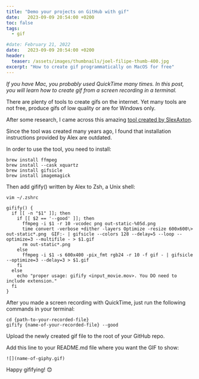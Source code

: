 ```yaml
---
title: "Demo your projects on GitHub with gif"
date:   2023-09-09 20:54:00 +0200
toc: false
tags:
  - gif

#date: February 21, 2022
date:   2023-09-09 20:54:00 +0200
header:
  teaser: /assets/images/thumbnails/joel-filipe-thumb-400.jpg
excerpt: "How to create gif programmatically on MacOS for free"
---
```


*If you have Mac, you probably used QuickTime many times. In this post, you will learn how to create gif from a screen recording in a terminal.*

There are plenty of tools to create gifs on the internet. Yet many tools are not free, produce gifs of low quality or are for Windows only.

After some research, I came across this amazing [tool created by SlexAxton](https://gist.github.com/SlexAxton/4989674).

Since the tool was created many years ago, I found that installation instructions provided by Alex are outdated.

In order to use the tool, you need to install:

```
brew install ffmpeg
brew install --cask xquartz
brew install gifsicle
brew install imagemagick
```

Then add gifify() written by Alex to Zsh, a Unix shell:

```
vim ~/.zshrc

gifify() {
  if [[ -n "$1" ]]; then
    if [[ $2 == '--good' ]]; then
      ffmpeg -i $1 -r 10 -vcodec png out-static-%05d.png
      time convert -verbose +dither -layers Optimize -resize 600x600\> out-static*.png  GIF:- | gifsicle --colors 128 --delay=5 --loop --optimize=3 --multifile - > $1.gif
      rm out-static*.png
    else
      ffmpeg -i $1 -s 600x400 -pix_fmt rgb24 -r 10 -f gif - | gifsicle --optimize=3 --delay=3 > $1.gif
    fi
  else
    echo "proper usage: gifify <input_movie.mov>. You DO need to include extension."
  fi
}
```

After you made a screen recording with QuickTime, just run the following commands in your terminal:

```
cd {path-to-your-recorded-file}
gifify {name-of-your-recorded-file} --good
```

Upload the newly created gif file to the root of your GitHub repo.

Add this line to your README.md file where you want the GIF to show:
```
![](name-of-giphy.gif)
```

Happy gififying! 😊

